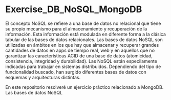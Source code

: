 # Exercise_DB_NoSQL_MongoDB

El concepto NoSQL se refiere a una base de datos no relacional que tiene su propio mecanismo para el almacenamiento y recuperación de la información. Esta información está modulada en diferente forma a la clásica tabular de las bases de datos relacionales. Las bases de datos NoSQL son utilizadas en ámbitos en los que hay que almacenar y recuperar grandes cantidades de datos en apps de tiempo real, web y en aquellos que no garantizar las características ACID de una base de datos (atomicidad, consistencia, integridad y durabilidad). Las NoSQL están especilamente indicadas para trabajar en sistemas distribuidos. Dependiendo del tipo de funcionalidad buscado, han surgido diferentes bases de datos con esquemas y arquitecturas distintas.



En este repositorio resolveré un ejercicio práctico relacionado a MongoDB. Las bases de datos NoSQL
